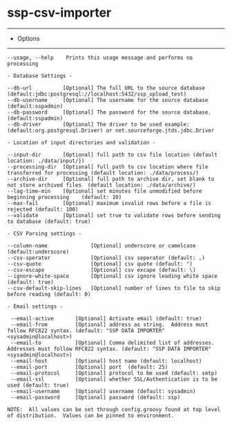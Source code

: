 ssp-csv-importer
==================


----------------------------------
- Options
----------------------------------
    --usage, --help    Prints this usage message and performs no processing

    - Database Settings -

    --db-url          [Optional] The full URL to the source database (default:jdbc:postgresql://localhost:5432/ssp_upload_test)
    --db-username     [Optional] The username for the source database  (default:sspadmin)
    --db-password     [Optional] The password for the source database. (default:sspadmin)
    --db-driver       [Optional] The driver to be used example: (default:org.postgresql.Driver) or net.sourceforge.jtds.jdbc.Driver

    - Location of input directories and validation -

    --input-dir       [Optional] full path to csv file location (default location: ./data/input/})
    --processing-dir  [Optional] full path to csv location where file transferred for processing (default location: ./data/process/)
    --archive-dir     [Optional] full path to archive dir, set blank to not store archived files  (default location: ./data/archive/)
    --lag-time-min    [Optional] set minutes file unmodified before beginning processing    (default: 10)
    --max-fail        [Optional] maximum invalid rows before a file is rejected (default: 100)
    --validate        [Optional] set true to validate rows before sending to database (default: true)

    - CSV Parsing settings -

    --column-name              [Optional] underscore or camelcase (default:underscore)
    --csv-sperator             [Optional] csv seperator (default: ,)
    --csv-quote                [Optional] csv quote (default: ")
    --csv-escape               [Optional] csv excape (default: \)
    --ignore-white-space       [Optional] csv ignore leading white space (default: true)
    --csv-default-skip-lines   [Optional] number of lines to file to skip before reading (default: 0)

    - Email settings -

     --email-active       [Optional] Activate email (default: true)
     --email-from         [Optional] address as string.  Address must follow RFC822 syntax. (default: "SSP DATA IMPORTER"<sysadmin@localhost>)
     --email-to           [Optional] Comma delimited list of addresses. Addresses must follow RFC822 syntax. (default: "SSP DATA IMPORTER"<sysadmin@localhost>)
     --email-host         [Optional] host name (default: localhost)
     --email-port         [Optional] port  (default: 25)
     --email-protocol     [Optional] protocol to be used (default: smtp)
     --email-ssl          [Optional] whether SSL/Authentication is to be used (default: true)
     --email-username     [Optional] username (default: sysadmin)
     --email-password     [Optional] password (default: ssp)

    NOTE:  All values can be set through config.groovy found at top level of distribution.  Values can be pinned to environment.

